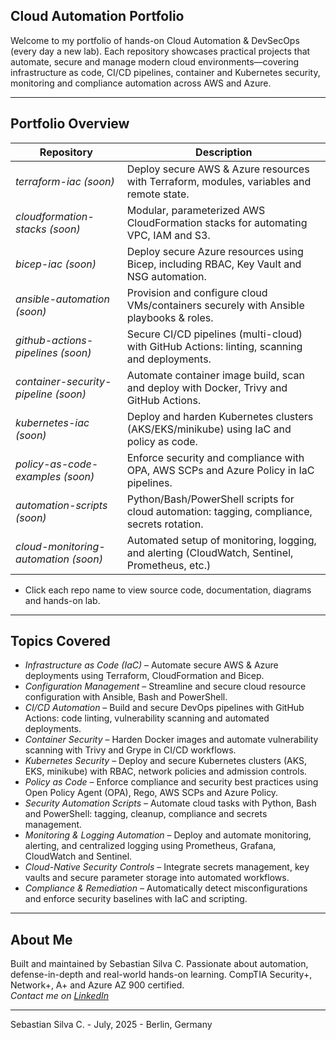 ## Cloud Automation Portfolio

Welcome to my portfolio of hands-on Cloud Automation & DevSecOps (every day a new lab). Each repository showcases practical projects that automate, secure and manage modern cloud environments—covering infrastructure as code, CI/CD pipelines, container and Kubernetes security, monitoring and compliance automation across AWS and Azure.

---

## Portfolio Overview

| Repository                            | Description                                                                                   |
|---------------------------------------|-----------------------------------------------------------------------------------------------|
| *terraform-iac (soon)*                | Deploy secure AWS & Azure resources with Terraform, modules, variables and remote state.      |
| *cloudformation-stacks (soon)*        | Modular, parameterized AWS CloudFormation stacks for automating VPC, IAM and S3.              |
| *bicep-iac (soon)*                    | Deploy secure Azure resources using Bicep, including RBAC, Key Vault and NSG automation.      |
| *ansible-automation (soon)*           | Provision and configure cloud VMs/containers securely with Ansible playbooks & roles.         |
| *github-actions-pipelines (soon)*     | Secure CI/CD pipelines (multi-cloud) with GitHub Actions: linting, scanning and deployments.  |
| *container-security-pipeline (soon)*  | Automate container image build, scan and deploy with Docker, Trivy and GitHub Actions.        |
| *kubernetes-iac (soon)*               | Deploy and harden Kubernetes clusters (AKS/EKS/minikube) using IaC and policy as code.        |
| *policy-as-code-examples (soon)*      | Enforce security and compliance with OPA, AWS SCPs and Azure Policy in IaC pipelines.         |
| *automation-scripts (soon)*           | Python/Bash/PowerShell scripts for cloud automation: tagging, compliance, secrets rotation.   |
| *cloud-monitoring-automation (soon)*  | Automated setup of monitoring, logging, and alerting (CloudWatch, Sentinel, Prometheus, etc.) |

* Click each repo name to view source code, documentation, diagrams and hands-on lab.

---

## Topics Covered

- *Infrastructure as Code (IaC)* – Automate secure AWS & Azure deployments using Terraform, CloudFormation and Bicep.
- *Configuration Management* – Streamline and secure cloud resource configuration with Ansible, Bash and PowerShell.
- *CI/CD Automation* – Build and secure DevOps pipelines with GitHub Actions: code linting, vulnerability scanning and automated deployments.
- *Container Security* – Harden Docker images and automate vulnerability scanning with Trivy and Grype in CI/CD workflows.
- *Kubernetes Security* – Deploy and secure Kubernetes clusters (AKS, EKS, minikube) with RBAC, network policies and admission controls.
- *Policy as Code* – Enforce compliance and security best practices using Open Policy Agent (OPA), Rego, AWS SCPs and Azure Policy.
- *Security Automation Scripts* – Automate cloud tasks with Python, Bash and PowerShell: tagging, cleanup, compliance and secrets management.
- *Monitoring & Logging Automation* – Deploy and automate monitoring, alerting, and centralized logging using Prometheus, Grafana, CloudWatch and Sentinel.
- *Cloud-Native Security Controls* – Integrate secrets management, key vaults and secure parameter storage into automated workflows.
- *Compliance & Remediation* – Automatically detect misconfigurations and enforce security baselines with IaC and scripting.

---

## About Me

Built and maintained by Sebastian Silva C. Passionate about automation, defense-in-depth and real-world hands-on learning. 
CompTIA Security+, Network+, A+ and Azure AZ 900 certified.   
*Contact me on [LinkedIn](https://www.linkedin.com/in/sebastiansilc)*

---

Sebastian Silva C. - July, 2025 - Berlin, Germany
